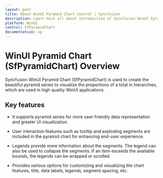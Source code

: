 ```yaml
---
layout: post
title: About WinUI Pyramid Chart control | Syncfusion
description: Learn here all about introduction of Syncfusion WinUI Pyramid Chart (SfPyramidChart) control with key features and more.
platform: WinUI
control: SfPyramidChart
documentation: ug
---
```


# WinUI Pyramid Chart (SfPyramidChart) Overview

Syncfusion WinUI Pyramid Chart (SfPyramidChart) is used to create the beautiful pyramid series to visualize the proportions of a total in hierarchies, which are used in high quality WinUI applications.

## Key features

* It supports pyramid series for more user-friendly data representation and greater UI visualization.

* User interaction features such as tooltip and exploding segments are included in the pyramid chart for enhancing end-user experience.

* Legends provide more information about the segments. The legend can also be used to collapse the segments. If an item exceeds the available bounds, the legends can be wrapped or scrolled.

* Provides various options for customizing and visualizing the chart features, title, data labels, legends, segment spacing, etc.
